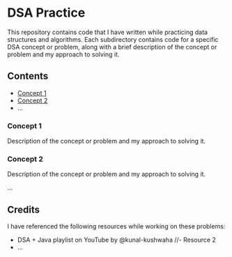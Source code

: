 # DSA Practice

This repository contains code that I have written while practicing data structures and algorithms. Each subdirectory contains code for a specific DSA concept or problem, along with a brief description of the concept or problem and my approach to solving it.

## Contents

- [Concept 1](#concept-1)
- [Concept 2](#concept-2)
- ...

### Concept 1

Description of the concept or problem and my approach to solving it.

### Concept 2

Description of the concept or problem and my approach to solving it.

...

## Credits

I have referenced the following resources while working on these problems:

- DSA + Java playlist on YouTube by @kunal-kushwaha 
//- Resource 2
- ...
